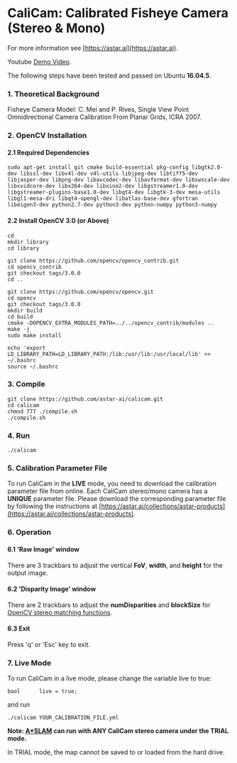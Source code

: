 # CaliCam: Calibrated Fisheye Camera (Stereo & Mono)


For more information see
[https://astar.ai](https://astar.ai).

Youtube [Demo Video](https://www.youtube.com/watch?v=pBh3_6uaY0s).

The following steps have been tested and passed on Ubuntu **16.04.5**.

### 1. Theoretical Background

Fisheye Camera Model:
C. Mei and P. Rives, Single View Point Omnidirectional Camera Calibration From Planar Grids, ICRA 2007.

### 2. OpenCV Installation

#### 2.1 Required Dependencies

	sudo apt-get install git cmake build-essential pkg-config libgtk2.0-dev libssl-dev libv4l-dev v4l-utils libjpeg-dev libtiff5-dev libjasper-dev libpng-dev libavcodec-dev libavformat-dev libswscale-dev libxvidcore-dev libx264-dev libxine2-dev libgstreamer1.0-dev libgstreamer-plugins-base1.0-dev libqt4-dev libgtk-3-dev mesa-utils libgl1-mesa-dri libqt4-opengl-dev libatlas-base-dev gfortran libeigen3-dev python2.7-dev python3-dev python-numpy python3-numpy 

#### 2.2 Install OpenCV 3.0 (or Above)

	cd
	mkdir library
	cd library

	git clone https://github.com/opencv/opencv_contrib.git
	cd opencv_contrib
	git checkout tags/3.0.0
	cd ..

	git clone https://github.com/opencv/opencv.git
	cd opencv
	git checkout tags/3.0.0
	mkdir build
	cd build
	cmake -DOPENCV_EXTRA_MODULES_PATH=../../opencv_contrib/modules ..
	make -j
	sudo make install
	
	echo 'export LD_LIBRARY_PATH=LD_LIBRARY_PATH:/lib:/usr/lib:/usr/local/lib' >> ~/.bashrc
	source ~/.bashrc

### 3. Compile

	git clone https://github.com/astar-ai/calicam.git
	cd calicam
	chmod 777 ./compile.sh
	./compile.sh

### 4. Run

	./calicam

### 5. Calibration Parameter File
To run CaliCam in the **LIVE** mode, you need to download the calibration parameter file from online.
Each CaliCam stereo/mono camera has a **UNIQUE** parameter file. Please download the corresponding parameter file by following the instructions at [https://astar.ai/collections/astar-products](https://astar.ai/collections/astar-products).

### 6. Operation

#### 6.1 'Raw Image' window
There are 3 trackbars to adjust the vertical **FoV**, **width**, and **height** for the output image.

#### 6.2 'Disparity Image' window
There are 2 trackbars to adjust the **numDisparities** and **blockSize** for [OpenCV stereo matching functions](https://docs.opencv.org/3.0-beta/modules/calib3d/doc/camera_calibration_and_3d_reconstruction.html#stereobm). 

#### 6.3 Exit
Press 'q' or 'Esc' key to exit.

### 7. Live Mode
To run CaliCam in a live mode, please change the variable live to true:

	bool      live = true;

and run

	./calicam YOUR_CALIBRATION_FILE.yml

**Note: [A\*SLAM](https://github.com/astar-ai/aslam) can run with ANY CaliCam stereo camera under the TRIAL mode.**

In TRIAL mode, the map cannot be saved to or loaded from the hard drive.
